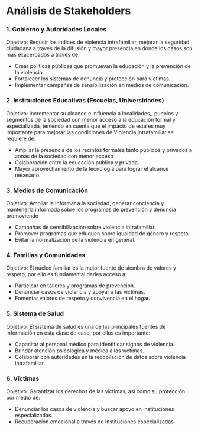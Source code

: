 # Análisis de Stakeholders

### 1. Gobierno y Autoridades Locales

Objetivo:
Reducir los índices de violencia intrafamiliar, mejorar la seguridad ciudadana a traves de la difusión
y mayor presencia en donde los casos son más exacerbados a través de:

- Crear políticas públicas que promuevan la educación y la prevención de la violencia.
- Fortalecer los sistemas de denuncia y protección para víctimas.
- Implementar campañas de sensibilización en medios de comunicación.


### 2. Instituciones Educativas (Escuelas, Universidades)

Objetivo:
Incrementar su alcance e influencia a localidades,, pueblos y segmentos de la sociedad con menor acceso a la educación formal
y especializada, teniendo en cuenta que el impacto de esta es muy importante para mejorar las condiciones de Violencia Intrafamiliar
se requiere de:

- Ampliar la presencia de los recintos formales tanto públicos y privados a zonas de la sociedad con menor acceso
- Colaboración entre la educación publica y privada.
- Mayor aprovechamiento de la tecnología para lograr el alcance necesario.
       

### 3. Medios de Comunicación

Objetivo:
Ampliar la Informar a la sociedad, generar conciencia y mantenerla informada sobre los programas de prevención y denuncia promoviendo

- Campañas de sensibilización sobre violencia intrafamiliar.
- Promover programas que eduquen sobre igualdad de género y respeto.
- Evitar la normalización de la violencia en general.


### 4. Familias y Comunidades

Objetivo:
El núcleo familiar es la mejor fuente de siembra de valores y respeto, por ello es fundamental darles acceso a:
  
- Participar en talleres y programas de prevención.
- Denunciar casos de violencia y apoyar a las víctimas.
- Fomentar valores de respeto y convivencia en el hogar.


### 5. Sistema de Salud

Objetivo:
El sistema de salud es una de las principales fuentes de información en esta clase de caso, por ellos es importante:

- Capacitar al personal médico para identificar signos de violencia.
- Brindar atención psicológica y médica a las víctimas.
- Colaborar con autoridades en la recopilación de datos sobre violencia intrafamiliar.


### 6. Víctimas

Objetivo:
Garantizar los derechos de las victimas, así como su protección por medio de:

- Denunciar los casos de violencia y buscar apoyo en instituciones especializadas.
- Recuperación emocional a través de instituciones especializadas
  
